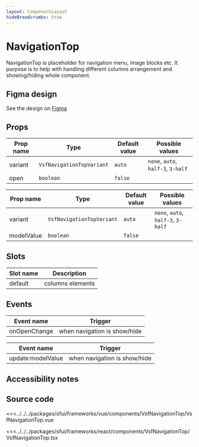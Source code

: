```yaml
---
layout: ComponentLayout
hideBreadcrumbs: true
---
```

# NavigationTop

NavigationTop is placeholder for navigation menu, image blocks etc. It purpose is to help with handling different columns arrangement and showing/hiding whole component.

<Generate />

## Figma design

See the design on [Figma](https://www.figma.com/file/CWOkbpne0tDpSenT4ZEUTQ/%F0%9F%9B%A0-SFUI-2.0-%7C-Development?node-id=14285%3A49825&t=PVPVB8MLQOxa1KC4-4)

## Props

<!-- react -->

| Prop name | Type                      | Default value | Possible values                    |
| --------- | ------------------------- | ------------- | ---------------------------------- |
| variant   | `VsfNavigationTopVariant` | `auto`        | `none`, `auto`, `half-3`, `3-half` |
| open      | `boolean`                 | `false`       |                                    |

<!-- end react -->
<!-- vue -->

| Prop name  | Type                      | Default value | Possible values                    |
| ---------- | ------------------------- | ------------- | ---------------------------------- |
| variant    | `VsfNavigationTopVariant` | `auto`        | `none`, `auto`, `half-3`, `3-half` |
| modelValue | `boolean`                 | `false`       |                                    |

<!-- end vue -->

## Slots

| Slot name | Description      |
| --------- | ---------------- |
| default   | columns elements |

## Events

<!-- react -->

| Event name   | Trigger                      |
| ------------ | ---------------------------- |
| onOpenChange | when navigation is show/hide |

<!-- end react -->

<!-- vue -->

| Event name        | Trigger                      |
| ----------------- | ---------------------------- |
| update:modelValue | when navigation is show/hide |

<!-- end vue -->

## Accessibility notes

## Source code

<!-- vue -->

<<<../../../packages/sfui/frameworks/vue/components/VsfNavigationTop/VsfNavigationTop.vue

<!-- end vue -->
<!-- react -->

<<<../../../packages/sfui/frameworks/react/components/VsfNavigationTop/VsfNavigationTop.tsx

<!-- end react -->
